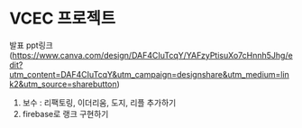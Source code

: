 # VCEC 프로젝트

발표 ppt링크
(https://www.canva.com/design/DAF4CIuTcqY/YAFzyPtisuXo7cHnnh5Jhg/edit?utm_content=DAF4CIuTcqY&utm_campaign=designshare&utm_medium=link2&utm_source=sharebutton)
1. 보수 : 리팩토링, 이더리움, 도지, 리플 추가하기
2. firebase로 랭크 구현하기